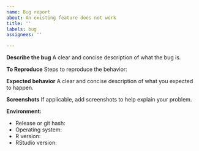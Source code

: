 ```yaml
---
name: Bug report
about: An existing feature does not work
title: ''
labels: bug
assignees: ''

---
```


**Describe the bug**
A clear and concise description of what the bug is.

**To Reproduce**
Steps to reproduce the behavior:

**Expected behavior**
A clear and concise description of what you expected to happen.

**Screenshots**
If applicable, add screenshots to help explain your problem.

**Environment:**
 - Release or git hash: 
 - Operating system: 
 - R version: 
 - RStudio version: 
